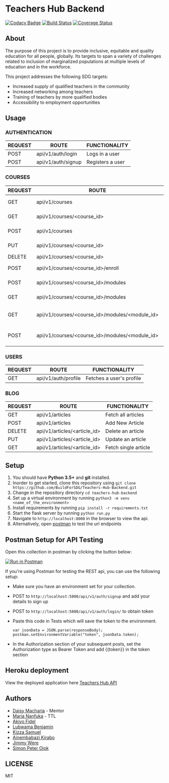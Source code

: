 # Teachers Hub Backend

[![Codacy Badge](https://api.codacy.com/project/badge/Grade/8f00e10e684b43ac812feba82c89b2da)](https://app.codacy.com/gh/BuildForSDG/Team-273-Backend?utm_source=github.com&utm_medium=referral&utm_content=BuildForSDG/Team-273-Backend&utm_campaign=Badge_Grade_Settings)
[![Build Status](https://travis-ci.org/BuildForSDG/Teachers-Hub-Backend.svg?branch=develop)](https://travis-ci.org/BuildForSDG/Teachers-Hub-Backend)
[![Coverage Status](https://coveralls.io/repos/github/BuildForSDG/Teachers-Hub-Backend/badge.svg)](https://coveralls.io/github/BuildForSDG/Teachers-Hub-Backend)

## About

The purpose of this project is to provide inclusive, equitable and quality education for all people, globally. Its targets to span a variety of challenges related to inclusion of marginalized populations at multiple levels of education and in the workforce.

This project addresses the following SDG targets:

-   Increased supply of qualified teachers in the community
-   Increased networking among teachers
-   Training of teachers by more qualified bodies
-   Accessibility to employment opportunities

## Usage

### AUTHENTICATION

| REQUEST | ROUTE              | FUNCTIONALITY    |
| ------- | ------------------ | ---------------- |
| POST    | api/v1/auth/login  | Logs in a user   |
| POST    | api/v1/auth/signup | Registers a user |

### COURSES

| REQUEST | ROUTE                                                | FUNCTIONALITY                             |
| ------- | ---------------------------------------------------- | ----------------------------------------- |
| GET     | api/v1/courses                                       | Fetches all courses                       |
| GET     | api/v1/courses/&lt;course_id>                        | Fetches a single course                   |
| POST    | api/v1/courses                                       | Adds a new course                         |
| PUT     | api/v1/courses/&lt;course_id>                        | Updates a single course                   |
| DELETE  | api/v1/courses/&lt;course_id>                        | Deletes a course                          |
| POST    | api/v1/courses/&lt;course_id>/enroll                 | Enroll for a course                       |
| POST    | api/v1/courses/&lt;course_id>/modules                | Add module to course                      |
| GET     | api/v1/courses/&lt;course_id>/modules                | Fetch modules on a course                 |
| GET     | api/v1/courses/&lt;course_id>/modules/&lt;module_id> | Fetch module content for a single module  |
| POST    | api/v1/courses/&lt;course_id>/modules/&lt;module_id> | Create module content for a single module |

### USERS

| REQUEST | ROUTE               | FUNCTIONALITY            |
| ------- | ------------------- | ------------------------ |
| GET     | api/v1/auth/profile | Fetches a user's profile |

### BLOG

| REQUEST | ROUTE                           | FUNCTIONALITY        |
| ------- | ------------------------------- | -------------------- |
| GET     | api/v1/articles                 | Fetch all articles   |
| POST    | api/v1/articles                 | Add New Article      |
| DELETE  | api/v1/articles/&lt;article_id> | Delete an article    |
| PUT     | api/v1/articles/&lt;article_id> | Update an article    |
| GET     | api/v1/articles/&lt;article_id> | Fetch single article |

## Setup

1.  You should have **Python 3.5+** and **git** installed.
2.  Inorder to get started, clone this repository using `git clone https://github.com/BuildForSDG/Teachers-Hub-Backend.git`
3.  Change in the repository directory `cd teachers-hub-backend`
4.  Set up a virtual environment by running `python3 -m venv <name_of_the_environment>`
5.  Install requirements by running `pip install -r requirements.txt`
6.  Start the flask server by running `python run.py`
7.  Navigate to `http://localhost:8000` in the browser to view the api.
8.  Alternatively, open [postman](https://www.postman.com/) to test the url endpoints

## Postman Setup for API Testing

Open this collection in postman by clicking the button below:

[![Run in Postman](https://run.pstmn.io/button.svg)](https://app.getpostman.com/run-collection/6858a8faf4f7944f643a)

If you're using Postman for testing the REST api, you can use the following setup:

-   Make sure you have an environment set for your collection.

-   POST to `http://localhost:5000/api/v1/auth/signup` and add your details to sign up

-   POST to `http://localhost:5000/api/v1/auth/login/` to obtain token

-   Paste this code in Tests which will save the token to the environment.

        var jsonData = JSON.parse(responseBody);
        postman.setEnvironmentVariable("token", jsonData.token);

-   In the Authorization section of your subsequent posts, set the Authorization type as Bearer Token and add {{token}}
    in the token section

## Heroku deployment

View the deployed application here [Teachers Hub API](https://teachershub-backend.herokuapp.com/)

## Authors

-   [Daisy Macharia](https://github.com/daisymacharia) - Mentor
-   [Maria Nanfuka](https://github.com/mariamiah) - TTL
-   [Akiyo Fidel](https://github.com/drfidel)
-   [Lubwama Benjamin](https://github.com/lubwamabenja)
-   [Kizza Samuel](https://github.com/skizza8)
-   [Ainembabazi Kirabo](https://github.com/AineKiraboMbabazi)
-   [Jimmy Were](https://github.com/jwere)
-   [Simon Peter Ojok](https://github.com/simonojok19)

## LICENSE

MIT
